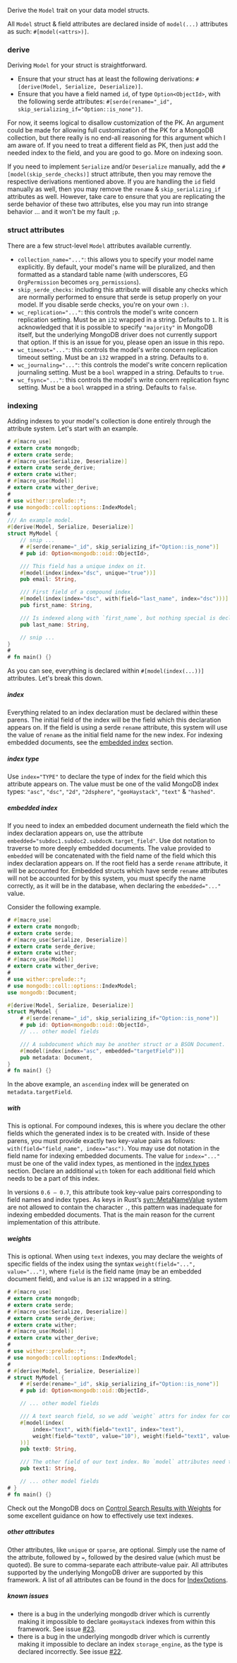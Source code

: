 Derive the `Model` trait on your data model structs.

All `Model` struct & field attributes are declared inside of `model(...)` attributes as such: `#[model(<attrs>)]`.

### derive
Deriving `Model` for your struct is straightforward.

- Ensure that your struct has at least the following derivations: `#[derive(Model, Serialize, Deserialize)]`.
- Ensure that you have a field named `id`, of type `Option<ObjectId>`, with the following serde attributes: `#[serde(rename="_id", skip_serializing_if="Option::is_none")]`.

For now, it seems logical to disallow customization of the PK. An argument could be made for allowing full customization of the PK for a MongoDB collection, but there really is no end-all reasoning for this argument which I am aware of. If you need to treat a different field as PK, then just add the needed index to the field, and you are good to go. More on indexing soon.

If you need to implement `Serialize` and/or `Deserialize` manually, add the `#[model(skip_serde_checks)]` struct attribute, then you may remove the respective derivations mentioned above. If you are handling the `id` field manually as well, then you may remove the `rename` & `skip_serializing_if` attributes as well. However, take care to ensure that you are replicating the serde behavior of these two attributes, else you may run into strange behavior ... and it won't be my fault `;p`.

### struct attributes
There are a few struct-level `Model` attributes available currently.

- `collection_name="..."`: this allows you to specify your model name explicitly. By default, your model's name will be pluralized, and then formatted as a standard table name (with underscores, EG `OrgPermission` becomes `org_permissions`).
- `skip_serde_checks`: including this attribute will disable any checks which are normally performed to ensure that serde is setup properly on your model. If you disable serde checks, you're on your own `:)`.
- `wc_replication="..."`: this controls the model's write concern replication setting. Must be an `i32` wrapped in a string. Defaults to `1`. It is acknowledged that it is possible to specify `"majority"` in MongoDB itself, but the underlying MongoDB driver does not currently support that option. If this is an issue for you, please open an issue in this repo.
- `wc_timeout="..."`: this controls the model's write concern replication timeout setting. Must be an `i32` wrapped in a string. Defaults to `0`.
- `wc_journaling="..."`: this controls the model's write concern replication journaling setting. Must be a `bool` wrapped in a string. Defaults to `true`.
- `wc_fsync="..."`: this controls the model's write concern replication fsync setting. Must be a `bool` wrapped in a string. Defaults to `false`.

### indexing
Adding indexes to your model's collection is done entirely through the attribute system. Let's start with an example.

```rust
# #[macro_use]
# extern crate mongodb;
# extern crate serde;
# #[macro_use(Serialize, Deserialize)]
# extern crate serde_derive;
# extern crate wither;
# #[macro_use(Model)]
# extern crate wither_derive;
#
# use wither::prelude::*;
# use mongodb::coll::options::IndexModel;
#
/// An example model.
#[derive(Model, Serialize, Deserialize)]
struct MyModel {
    // snip ...
    # #[serde(rename="_id", skip_serializing_if="Option::is_none")]
    # pub id: Option<mongodb::oid::ObjectId>,

    /// This field has a unique index on it.
    #[model(index(index="dsc", unique="true"))]
    pub email: String,

    /// First field of a compound index.
    #[model(index(index="dsc", with(field="last_name", index="dsc")))]
    pub first_name: String,

    /// Is indexed along with `first_name`, but nothing special is declared here.
    pub last_name: String,

    // snip ...
}
#
# fn main() {}
```

As you can see, everything is declared within `#[model(index(...))]` attributes. Let's break this down.

##### index
Everything related to an index declaration must be declared within these parens. The initial field of the index will be the field which this declaration appears on. If the field is using a serde `rename` attribute, this system will use the value of `rename` as the initial field name for the new index. For indexing embedded documents, see the [embedded index](#embedded-index) section.

##### index type
Use `index="TYPE"` to declare the type of index for the field which this attribute appears on. The value must be one of the valid MongoDB index types:  `"asc"`, `"dsc"`, `"2d"`, `"2dsphere"`, `"geoHaystack"`, `"text"` & `"hashed"`.

##### embedded index
If you need to index an embedded document underneath the field which the index declaration appears on, use the attribute `embedded="subdoc1.subdoc2.subdocN.target_field"`. Use dot notation to traverse to more deeply embedded documents. The value provided to `embedded` will be concatenated with the field name of the field which this index declaration appears on. If the root field has a serde `rename` attribute, it will be accounted for. Embedded structs which have serde `rename` attributes will not be accounted for by this system, you must specify the name correctly, as it will be in the database, when declaring the `embedded="..."` value.

Consider the following example.

```rust
# #[macro_use]
# extern crate mongodb;
# extern crate serde;
# #[macro_use(Serialize, Deserialize)]
# extern crate serde_derive;
# extern crate wither;
# #[macro_use(Model)]
# extern crate wither_derive;
#
# use wither::prelude::*;
# use mongodb::coll::options::IndexModel;
use mongodb::Document;

#[derive(Model, Serialize, Deserialize)]
struct MyModel {
    # #[serde(rename="_id", skip_serializing_if="Option::is_none")]
    # pub id: Option<mongodb::oid::ObjectId>,
    // ... other model fields

    /// A subdocument which may be another struct or a BSON Document.
    #[model(index(index="asc", embedded="targetField"))]
    pub metadata: Document,
}
# fn main() {}
```

In the above example, an `ascending` index will be generated on `metadata.targetField`.

##### with
This is optional. For compound indexes, this is where you declare the other fields which the generated index is to be created with. Inside of these parens, you must provide exactly two key-value pairs as follows: `with(field="field_name", index="asc")`. You may use dot notation in the field name for indexing embedded documents. The value for `index="..."` must be one of the valid index types, as mentioned in the [index types](#index-type) section. Declare an additional `with` token for each additional field which needs to be a part of this index.

In versions `0.6 — 0.7`, this attribute took key-value pairs corresponding to field names and index types. As keys in Rust’s [syn::MetaNameValue](https://docs.rs/syn/latest/syn/struct.MetaNameValue.html) system are not allowed to contain the character `.`, this pattern was inadequate for indexing embedded documents. That is the main reason for the current implementation of this attribute.

##### weights
This is optional. When using `text` indexes, you may declare the weights of specific fields of the index using the syntax `weight(field="...", value="...")`, where `field` is the field name (may be an embedded document field), and `value` is an `i32` wrapped in a string.

```rust
# #[macro_use]
# extern crate mongodb;
# extern crate serde;
# #[macro_use(Serialize, Deserialize)]
# extern crate serde_derive;
# extern crate wither;
# #[macro_use(Model)]
# extern crate wither_derive;
#
# use wither::prelude::*;
# use mongodb::coll::options::IndexModel;
#
# #[derive(Model, Serialize, Deserialize)]
# struct MyModel {
    # #[serde(rename="_id", skip_serializing_if="Option::is_none")]
    # pub id: Option<mongodb::oid::ObjectId>,

    // ... other model fields

    /// A text search field, so we add `weight` attrs for index for configuration.
    #[model(index(
        index="text", with(field="text1", index="text"),
        weight(field="text0", value="10"), weight(field="text1", value="5"),
    ))]
    pub text0: String,

    /// The other field of our text index. No `model` attributes need to be added here.
    pub text1: String,

    // ... other model fields
# }
# fn main() {}
```

Check out the MongoDB docs on [Control Search Results with Weights](https://docs.mongodb.com/manual/tutorial/control-results-of-text-search/) for some excellent guidance on how to effectively use text indexes.

##### other attributes
Other attributes, like `unique` or `sparse`, are optional. Simply use the name of the attribute, followed by `=`, followed by the desired value (which must be quoted). Be sure to comma-separate each attribute-value pair. All attributes supported by the underlying MongoDB driver are supported by this framework. A list of all attributes can be found in the docs for [IndexOptions](https://docs.rs/mongodb/latest/mongodb/coll/options/struct.IndexOptions.html).

##### known issues
- there is a bug in the underlying mongodb driver which is currently making it impossible to declare `geoHaystack` indexes from within this framework. See issue [#23](https://github.com/thedodd/wither/issues/23).
- there is a bug in the underlying mongodb driver which is currently making it impossible to declare an index `storage_engine`, as the type is declared incorrectly. See issue [#22](https://github.com/thedodd/wither/issues/22).
